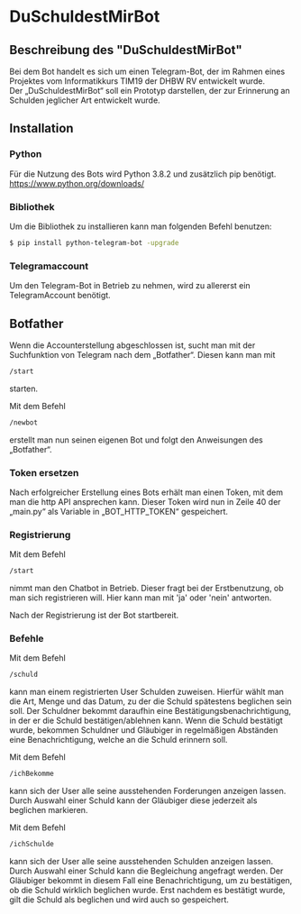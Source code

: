 # DuSchuldestMirBot

## Beschreibung des "DuSchuldestMirBot"

Bei dem Bot handelt es sich um einen Telegram-Bot, der im Rahmen eines Projektes vom Informatikkurs TIM19 der DHBW RV entwickelt wurde.  
Der „DuSchuldestMirBot“ soll ein Prototyp darstellen, der zur Erinnerung an Schulden jeglicher Art entwickelt wurde. 
  
  
## Installation

### Python

Für die Nutzung des Bots wird Python 3.8.2 und zusätzlich pip benötigt. 
https://www.python.org/downloads/

### Bibliothek

Um die Bibliothek zu installieren kann man folgenden Befehl benutzen: 

```bash
$ pip install python-telegram-bot -upgrade
```

### Telegramaccount

Um den Telegram-Bot in Betrieb zu nehmen, wird zu allererst ein TelegramAccount benötigt. 

## Botfather

Wenn die Accounterstellung abgeschlossen ist, sucht man mit der Suchfunktion von Telegram nach dem „Botfather“. 
Diesen kann man mit 
```bash
/start
```
starten. 

Mit dem Befehl 
```bash
/newbot 
```
erstellt man nun seinen eigenen Bot und folgt den Anweisungen des „Botfather“. 

### Token ersetzen

Nach erfolgreicher Erstellung eines Bots erhält man einen Token, mit dem man die http API ansprechen kann. 
Dieser Token wird nun in Zeile 40 der „main.py“ als Variable in „BOT_HTTP_TOKEN“ gespeichert.  

### Registrierung

Mit dem Befehl
```bash
/start
```
nimmt man den Chatbot in Betrieb. Dieser fragt bei der Erstbenutzung, ob man sich registrieren will.
Hier kann man mit 'ja' oder 'nein' antworten. 

Nach der Registrierung ist der Bot startbereit. 

### Befehle

Mit dem Befehl 
```bash
/schuld 
```
kann man einem registrierten User Schulden zuweisen. Hierfür wählt man die Art, Menge und das Datum, zu der die Schuld spätestens beglichen sein soll. 
Der Schuldner bekommt daraufhin eine Bestätigungsbenachrichtigung, in der er die Schuld bestätigen/ablehnen kann. 
Wenn die Schuld bestätigt wurde, bekommen Schuldner und Gläubiger in regelmäßigen Abständen eine Benachrichtigung, welche an die Schuld erinnern soll.   

Mit dem Befehl 
```bash
/ichBekomme 
```
kann sich der User alle seine ausstehenden Forderungen anzeigen lassen. 
Durch Auswahl einer Schuld kann der Gläubiger diese jederzeit als beglichen markieren.   

Mit dem Befehl 
```bash
/ichSchulde 
```
kann sich der User alle seine ausstehenden Schulden anzeigen lassen. Durch Auswahl einer Schuld kann die Begleichung angefragt werden. 
Der Gläubiger bekommt in diesem Fall eine Benachrichtigung, um zu bestätigen, ob die Schuld wirklich beglichen wurde. 
Erst nachdem es bestätigt wurde, gilt die Schuld als beglichen und wird auch so gespeichert.   

 